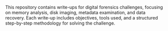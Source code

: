 This repository contains write-ups for digital forensics challenges, focusing on memory analysis, disk imaging, metadata examination, and data recovery. Each write-up includes objectives, tools used, and a structured step-by-step methodology for solving the challenge.
